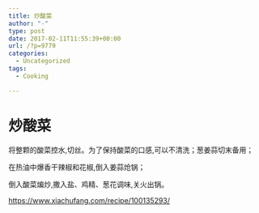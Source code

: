 ```yaml
---
title: 炒酸菜
author: "-"
type: post
date: 2017-02-11T11:55:39+00:00
url: /?p=9779
categories:
  - Uncategorized
tags:
  - Cooking

---
```

# 炒酸菜
将整颗的酸菜控水,切丝。为了保持酸菜的口感,可以不清洗；葱姜蒜切末备用；
  
在热油中爆香干辣椒和花椒,倒入姜蒜炝锅；
  
倒入酸菜煸炒,撒入盐、鸡精、葱花调味,关火出锅。
  
https://www.xiachufang.com/recipe/100135293/